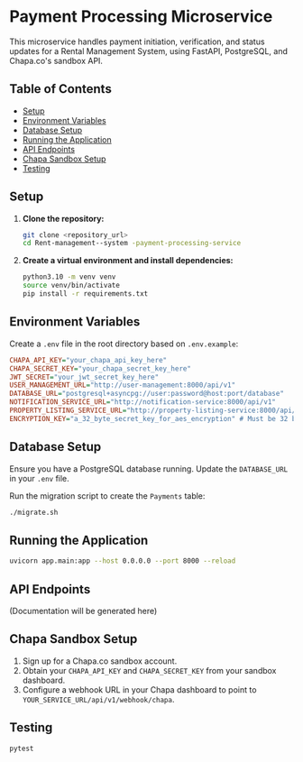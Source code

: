 # Payment Processing Microservice

This microservice handles payment initiation, verification, and status updates for a Rental Management System, using FastAPI, PostgreSQL, and Chapa.co's sandbox API.

## Table of Contents
- [Setup](#setup)
- [Environment Variables](#environment-variables)
- [Database Setup](#database-setup)
- [Running the Application](#running-the-application)
- [API Endpoints](#api-endpoints)
- [Chapa Sandbox Setup](#chapa-sandbox-setup)
- [Testing](#testing)

## Setup

1.  **Clone the repository:**
    ```bash
    git clone <repository_url>
    cd Rent-management--system -payment-processing-service
    ```

2.  **Create a virtual environment and install dependencies:**
    ```bash
    python3.10 -m venv venv
    source venv/bin/activate
    pip install -r requirements.txt
    ```

## Environment Variables

Create a `.env` file in the root directory based on `.env.example`:

```ini
CHAPA_API_KEY="your_chapa_api_key_here"
CHAPA_SECRET_KEY="your_chapa_secret_key_here"
JWT_SECRET="your_jwt_secret_key_here"
USER_MANAGEMENT_URL="http://user-management:8000/api/v1"
DATABASE_URL="postgresql+asyncpg://user:password@host:port/database"
NOTIFICATION_SERVICE_URL="http://notification-service:8000/api/v1"
PROPERTY_LISTING_SERVICE_URL="http://property-listing-service:8000/api/v1"
ENCRYPTION_KEY="a_32_byte_secret_key_for_aes_encryption" # Must be 32 bytes for AES-256
```

## Database Setup

Ensure you have a PostgreSQL database running. Update the `DATABASE_URL` in your `.env` file.

Run the migration script to create the `Payments` table:

```bash
./migrate.sh
```

## Running the Application

```bash
uvicorn app.main:app --host 0.0.0.0 --port 8000 --reload
```

## API Endpoints

(Documentation will be generated here)

## Chapa Sandbox Setup

1.  Sign up for a Chapa.co sandbox account.
2.  Obtain your `CHAPA_API_KEY` and `CHAPA_SECRET_KEY` from your sandbox dashboard.
3.  Configure a webhook URL in your Chapa dashboard to point to `YOUR_SERVICE_URL/api/v1/webhook/chapa`.

## Testing

```bash
pytest
```
